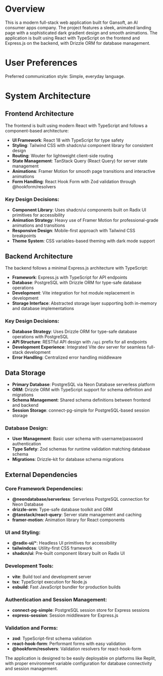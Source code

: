 # Overview

This is a modern full-stack web application built for Gansoft, an AI consumer apps company. The project features a sleek, animated landing page with a sophisticated dark gradient design and smooth animations. The application is built using React with TypeScript on the frontend and Express.js on the backend, with Drizzle ORM for database management.

# User Preferences

Preferred communication style: Simple, everyday language.

# System Architecture

## Frontend Architecture

The frontend is built using modern React with TypeScript and follows a component-based architecture:

- **UI Framework**: React 18 with TypeScript for type safety
- **Styling**: Tailwind CSS with shadcn/ui component library for consistent design
- **Routing**: Wouter for lightweight client-side routing
- **State Management**: TanStack Query (React Query) for server state management
- **Animations**: Framer Motion for smooth page transitions and interactive animations
- **Form Handling**: React Hook Form with Zod validation through @hookform/resolvers

### Key Design Decisions:
- **Component Library**: Uses shadcn/ui components built on Radix UI primitives for accessibility
- **Animation Strategy**: Heavy use of Framer Motion for professional-grade animations and transitions
- **Responsive Design**: Mobile-first approach with Tailwind CSS breakpoints
- **Theme System**: CSS variables-based theming with dark mode support

## Backend Architecture

The backend follows a minimal Express.js architecture with TypeScript:

- **Framework**: Express.js with TypeScript for API endpoints
- **Database**: PostgreSQL with Drizzle ORM for type-safe database operations
- **Development**: Vite integration for hot module replacement in development
- **Storage Interface**: Abstracted storage layer supporting both in-memory and database implementations

### Key Design Decisions:
- **Database Strategy**: Uses Drizzle ORM for type-safe database operations with PostgreSQL
- **API Structure**: RESTful API design with `/api` prefix for all endpoints
- **Development Experience**: Integrated Vite dev server for seamless full-stack development
- **Error Handling**: Centralized error handling middleware

## Data Storage

- **Primary Database**: PostgreSQL via Neon Database serverless platform
- **ORM**: Drizzle ORM with TypeScript support for schema definition and migrations
- **Schema Management**: Shared schema definitions between frontend and backend
- **Session Storage**: connect-pg-simple for PostgreSQL-based session storage

### Database Design:
- **User Management**: Basic user schema with username/password authentication
- **Type Safety**: Zod schemas for runtime validation matching database schema
- **Migrations**: Drizzle-kit for database schema migrations

## External Dependencies

### Core Framework Dependencies:
- **@neondatabase/serverless**: Serverless PostgreSQL connection for Neon Database
- **drizzle-orm**: Type-safe database toolkit and ORM
- **@tanstack/react-query**: Server state management and caching
- **framer-motion**: Animation library for React components

### UI and Styling:
- **@radix-ui/***: Headless UI primitives for accessibility
- **tailwindcss**: Utility-first CSS framework
- **shadcn/ui**: Pre-built component library built on Radix UI

### Development Tools:
- **vite**: Build tool and development server
- **tsx**: TypeScript execution for Node.js
- **esbuild**: Fast JavaScript bundler for production builds

### Authentication and Session Management:
- **connect-pg-simple**: PostgreSQL session store for Express sessions
- **express-session**: Session middleware for Express.js

### Validation and Forms:
- **zod**: TypeScript-first schema validation
- **react-hook-form**: Performant forms with easy validation
- **@hookform/resolvers**: Validation resolvers for react-hook-form

The application is designed to be easily deployable on platforms like Replit, with proper environment variable configuration for database connectivity and session management.